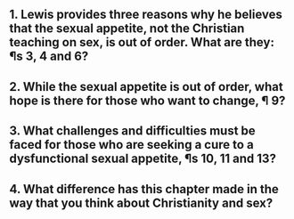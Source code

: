 ## 1. Lewis provides three reasons why he believes that the sexual appetite, not the Christian teaching on sex, is out of order. What are they: ¶s 3, 4 and 6? 


## 2. While the sexual appetite is out of order, what hope is there for those who want to change, ¶ 9? 


## 3. What challenges and difficulties must be faced for those who are seeking a cure to a dysfunctional sexual appetite, ¶s 10, 11 and 13? 


## 4. What difference has this chapter made in the way that you think about Christianity and sex?
